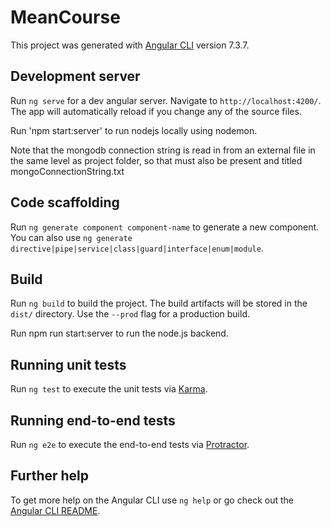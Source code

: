 # MeanCourse

This project was generated with [Angular CLI](https://github.com/angular/angular-cli) version 7.3.7.

## Development server

Run `ng serve` for a dev angular server. Navigate to `http://localhost:4200/`. The app will automatically reload if you change any of the source files.

Run 'npm start:server' to run nodejs locally using nodemon.

Note that the mongodb connection string is read in from an external file in the same level as project folder, so that must also be present and titled mongoConnectionString.txt

## Code scaffolding

Run `ng generate component component-name` to generate a new component. You can also use `ng generate directive|pipe|service|class|guard|interface|enum|module`.

## Build

Run `ng build` to build the project. The build artifacts will be stored in the `dist/` directory. Use the `--prod` flag for a production build.

Run npm run start:server to run the node.js backend.

## Running unit tests

Run `ng test` to execute the unit tests via [Karma](https://karma-runner.github.io).

## Running end-to-end tests

Run `ng e2e` to execute the end-to-end tests via [Protractor](http://www.protractortest.org/).

## Further help

To get more help on the Angular CLI use `ng help` or go check out the [Angular CLI README](https://github.com/angular/angular-cli/blob/master/README.md).
